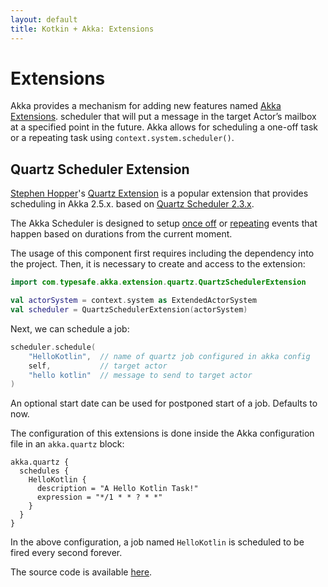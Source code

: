 ```yaml
---
layout: default
title: Kotkin + Akka: Extensions
---
```

# Extensions
Akka provides a mechanism for adding new features named 
[Akka Extensions](https://doc.akka.io/docs/akka/2.5/extending-akka.html).
scheduler that will put a message in the target Actor’s mailbox at a specified point in the future. 
Akka allows for scheduling a one-off task or a repeating task using `context.system.scheduler()`.

## Quartz Scheduler Extension

[Stephen Hopper](https://github.com/enragedginger)'s [Quartz Extension](https://github.com/enragedginger/akka-quartz-scheduler) 
is a popular extension that provides scheduling in Akka 2.5.x. based on [Quartz Scheduler 2.3.x](https://github.com/quartz-scheduler/quartz).

The Akka Scheduler is designed to setup [once off](https://fjlopez.github.io/kotlin-akka/intro-scheduling.html#once-off-task) 
or [repeating](https://fjlopez.github.io/kotlin-akka/intro-scheduling.html#repeating-task) events that happen based on durations from the current moment.

The usage of this component first requires including the dependency into the project.
Then, it is necessary to create and access to the extension:
```kotlin
import com.typesafe.akka.extension.quartz.QuartzSchedulerExtension

val actorSystem = context.system as ExtendedActorSystem
val scheduler = QuartzSchedulerExtension(actorSystem)
```
Next, we can schedule a job:
```kotlin
scheduler.schedule(
    "HelloKotlin",  // name of quartz job configured in akka config
    self,           // target actor
    "hello kotlin"  // message to send to target actor
)
```
An optional start date can be used for postponed start of a job. Defaults to now.

The configuration of this extensions is done inside the Akka configuration file in an `akka.quartz` block:
```
akka.quartz {
  schedules {
    HelloKotlin {
      description = "A Hello Kotlin Task!"
      expression = "*/1 * * ? * *"
    }
  }
}
```
In the above configuration, 
a job named `HelloKotlin` 
is scheduled to be fired every second forever.

The source code is available [here](https://github.com/fjlopez/kotlin-akka/blob/master/src/main/kotlin/ExtensionQuartzScheduler.kt).
